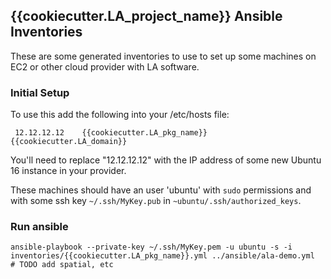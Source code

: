 ## {{cookiecutter.LA_project_name}} Ansible Inventories

These are some generated inventories to use to set up some machines on EC2 or other cloud provider with LA software.


### Initial Setup

To use this add the following into your /etc/hosts file:

```
 12.12.12.12	{{cookiecutter.LA_pkg_name}}	{{cookiecutter.LA_domain}}
```

You'll need to replace "12.12.12.12" with the IP address of some new Ubuntu 16 instance in your provider.

These machines should have an user 'ubuntu' with `sudo` permissions and with some ssh key `~/.ssh/MyKey.pub` in `~ubuntu/.ssh/authorized_keys`.

### Run ansible

```
ansible-playbook --private-key ~/.ssh/MyKey.pem -u ubuntu -s -i inventories/{{cookiecutter.LA_pkg_name}}.yml ../ansible/ala-demo.yml
# TODO add spatial, etc
```
